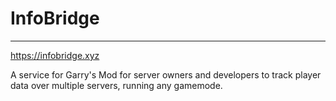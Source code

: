 # InfoBridge
------
https://infobridge.xyz

A service for Garry's Mod for server owners and developers to track player data over multiple servers, running any gamemode.
